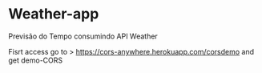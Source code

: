 # Weather-app
Previsão do Tempo consumindo API Weather 

Fisrt access go to > https://cors-anywhere.herokuapp.com/corsdemo and get demo-CORS
